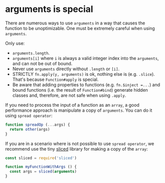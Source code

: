 # arguments is special

There are numerous ways to use `arguments` in a way that causes the function to be unoptimizable. One must be extremely careful when using `arguments`.

Only use:

* `arguments.length`.
* `arguments[i]` where `i` is always a valid integer index into the `arguments`, and can not be out of bound.
* Never use `arguments` directly without `.length` or `[i]`.
* STRICTLY `fn.apply(y, arguments)` is ok, nothing else is (e.g. `.slice`). That's because `Function#apply` is special.
* Be aware that adding properties to functions (e.g. `fn.$inject =...`) and bound functions (i.e. the result of `Function#bind`) generate hidden classes and, therefore, are not safe when using `.apply`.

If you need to process the input of a function as an `array`, a good performance approach is manipulate a copy of `arguments`. You can do it using `spread operator`:

```js
function spreadOp (...args) {
  return other(args)
}
```

If you are in a scenario where is not possible to use `spread operator`, we recommend use the tiny [sliced](https://github.com/aheckmann/sliced) library for making a copy of the `array`:

```js
const sliced = require('sliced')

function myFunctionWithArgs () {
  const args = sliced(arguments)
}
```
